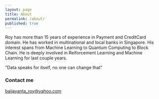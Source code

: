 ```yaml
---
layout: page
title: About
permalink: /about/
published: true
---
```


Roy has more than 15 years of experience in Payment and CreditCard domain. He has worked in multinational and local banks in Singapore. His interest spans from Machine Learning to Quantum Computing to Block Chain.
He is deeply involved in Reiforcement Learning and Machine Learning for last couple years.

"Data speaks for itself, no one can change that"

### Contact me

[baijayanta_roy@yahoo.com](mailto:baijayanta_roy@yahoo.com)
